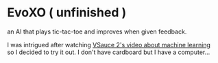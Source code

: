 # EvoXO ( unfinished )
an AI that plays tic-tac-toe and improves when given feedback.

I was intrigued after watching [VSauce 2's video about machine learning](https://youtu.be/sw7UAZNgGg8?si=T2mHGIbcAPVM_Mp9)   
so I decided to try it out. I don't have cardboard but I have a computer...
